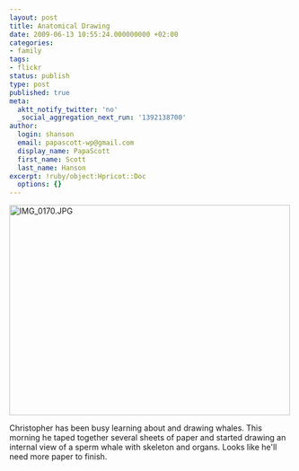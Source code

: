 ```yaml
---
layout: post
title: Anatomical Drawing
date: 2009-06-13 10:55:24.000000000 +02:00
categories:
- family
tags:
- flickr
status: publish
type: post
published: true
meta:
  aktt_notify_twitter: 'no'
  _social_aggregation_next_run: '1392138700'
author:
  login: shanson
  email: papascott-wp@gmail.com
  display_name: PapaScott
  first_name: Scott
  last_name: Hanson
excerpt: !ruby/object:Hpricot::Doc
  options: {}
---
```

<p><a href="http://www.flickr.com/photos/51035717986@N01/3621818150" title="View 'IMG_0170.JPG' on Flickr.com"><img src="http://farm4.static.flickr.com/3332/3621818150_2a3fb4d073.jpg" alt="IMG_0170.JPG" border="0" width="500" height="375" /></a></p>
<p>Christopher has been busy learning about and drawing whales. This morning he taped together several sheets of paper and started drawing an internal view of a sperm whale with skeleton and organs. Looks like he'll need more paper to finish.</p>
